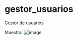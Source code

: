 # gestor_usuarios
Gestor de usuarios

Muestra:
![image](https://github.com/dvicampos/gestorUsuarios/assets/107318970/b9a54a68-8680-4f9b-9797-a262ce27e52f)
